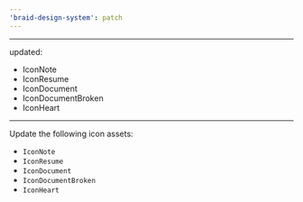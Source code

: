 ```yaml
---
'braid-design-system': patch
---
```


---
updated:
  - IconNote
  - IconResume
  - IconDocument
  - IconDocumentBroken
  - IconHeart
---

Update the following icon assets:
  - `IconNote`
  - `IconResume`
  - `IconDocument`
  - `IconDocumentBroken`
  - `IconHeart`
